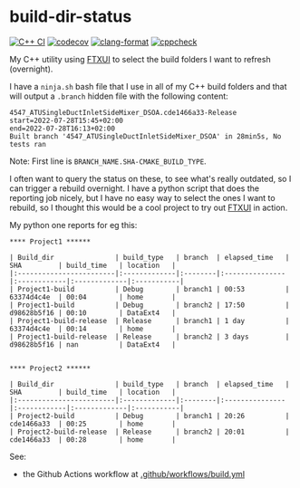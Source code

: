 # build-dir-status

[![C++ CI](https://github.com/jmarrec/build-dir-status/actions/workflows/build.yml/badge.svg)](https://github.com/jmarrec/build-dir-status/actions/workflows/build.yml)
[![codecov](https://codecov.io/gh/jmarrec/build-dir-status/branch/main/graph/badge.svg?token=CZCY313ERT)](https://codecov.io/gh/jmarrec/build-dir-status)
[![clang-format](https://github.com/jmarrec/build-dir-status/actions/workflows/clang-format-check.yml/badge.svg)](https://github.com/jmarrec/build-dir-status/actions/workflows/clang-format-check.yml)
[![cppcheck](https://github.com/jmarrec/build-dir-status/actions/workflows/cppcheck.yml/badge.svg)](https://github.com/jmarrec/build-dir-status/actions/workflows/cppcheck.yml)

My C++ utility using [FTXUI](https://github.com/ArthurSonzogni/FTXUI) to select the build folders I want to refresh (overnight).

I have a `ninja.sh` bash file that I use in all of my C++ build folders and that will output a `.branch` hidden file with the following content:

```
4547_ATUSingleDuctInletSideMixer_DSOA.cde1466a33-Release
start=2022-07-28T15:45+02:00
end=2022-07-28T16:13+02:00
Built branch '4547_ATUSingleDuctInletSideMixer_DSOA' in 28min5s, No tests ran
```

Note: First line is `BRANCH_NAME.SHA-CMAKE_BUILD_TYPE`.

I often want to query the status on these, to see what's really outdated, so I can trigger a rebuild overnight. I have a python script that does the reporting job nicely, but I have no easy way to select the ones I want to rebuild, so I thought this would be a cool project to try out [FTXUI](https://github.com/ArthurSonzogni/FTXUI) in action.

My python one reports for eg this:

```
**** Project1 ******

| Build_dir               | build_type   | branch  | elapsed_time   | SHA         | build_time   | location   |
|:------------------------|:-------------|:--------|:---------------|:------------|:-------------|:-----------|
| Project1-build          | Debug        | branch1 | 00:53          | 63374d4c4e  | 00:04        | home       |
| Project1-build          | Debug        | branch2 | 17:50          | d98628b5f16 | 00:10        | DataExt4   |
| Project1-build-release  | Release      | branch1 | 1 day          | 63374d4c4e  | 00:14        | home       |
| Project1-build-release  | Release      | branch2 | 3 days         | d98628b5f16 | nan          | DataExt4   |


**** Project2 ******

| Build_dir               | build_type   | branch  | elapsed_time   | SHA         | build_time   | location   |
|:------------------------|:-------------|:--------|:---------------|:------------|:-------------|:-----------|
| Project2-build          | Debug        | branch1 | 20:26          | cde1466a33  | 00:25        | home       |
| Project2-build-release  | Release      | branch2 | 20:01          | cde1466a33  | 00:28        | home       |
```

See:
* the Github Actions workflow at [.github/workflows/build.yml](.github/workflows/build.yml)
